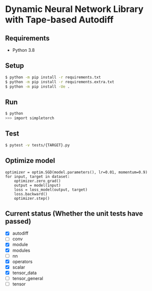 # Dynamic Neural Network Library with Tape-based Autodiff
## Requirements
- Python 3.8

## Setup
```sh
$ python -m pip install -r requirements.txt
$ python -m pip install -r requirements.extra.txt
$ python -m pip install -Ue .
```

## Run
```sh
$ python
>>> import simpletorch
```

## Test
```sh
$ pytest -v tests/{TARGET}.py
```

## Optimize model
```
optimizer = optim.SGD(model.parameters(), lr=0.01, momentum=0.9)
for input, target in dataset:
    optimizer.zero_grad()
    output = model(input)
    loss = loss_model(output, target)
    loss.backward()
    optimizer.step()
```

## Current status (Whether the unit tests have passed)
- [x] autodiff
- [ ] conv
- [x] module
- [x] modules
- [ ] nn
- [x] operators
- [x] scalar
- [x] tensor_data
- [ ] tensor_general
- [ ] tensor
